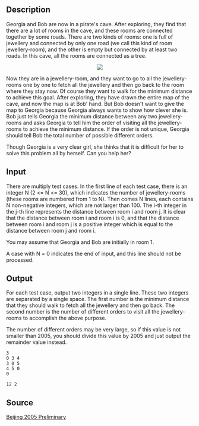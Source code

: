 <h2>Description</h2><p>Georgia and Bob are now in a pirate's cave. After exploring, they find that there are a lot of rooms in the cave, and these rooms are connected together by some roads. There are two kinds of rooms: one is full of jewellery and connected by only one road (we call this kind of room jewellery-room), and the other is empty but connected by at least two roads. In this cave, all the rooms are connected as a tree. 
</p><center><img src="images/2669_1.jpg"></center><p>
</p>Now they are in a jewellery-room, and they want to go to all the jewellery-rooms one by one to fetch all the jewellery and then go back to the room where they stay now. Of course they want to walk for the minimum distance to achieve this goal. After exploring, they have drawn the entire map of the cave, and now the map is at Bob' hand. But Bob doesn't want to give the map to Georgia because Georgia always wants to show how clever she is. Bob just tells Georgia the minimum distance between any two jewellery-rooms and asks Georgia to tell him the order of visiting all the jewellery-rooms to achieve the minimum distance. If the order is not unique, Georgia should tell Bob the total number of possible different orders.

Though Georgia is a very clear girl, she thinks that it is difficult for her to solve this problem all by herself. Can you help her?
<h2>Input</h2><p>There are multiply test cases. In the first line of each test case, there is an integer N (2 &lt;= N &lt;= 30), which indicates the number of jewellery-rooms (these rooms are numbered from 1 to N). Then comes N lines, each contains N non-negative integers, which are not larger than 100. The i-th integer in the j-th line represents the distance between room i and room j. It is clear that the distance between room i and room i is 0, and that the distance between room i and room j is a positive integer which is equal to the distance between room j and room i.
</p>
You may assume that Georgia and Bob are initially in room 1.

A case with N = 0 indicates the end of input, and this line should not be processed.<h2>Output</h2><p>For each test case, output two integers in a single line. These two integers are separated by a single space. The first number is the minimum distance that they should walk to fetch all the jewellery and then go back. The second number is the number of different orders to visit all the jewellery-rooms to accomplish the above purpose.
</p>
The number of different orders may be very large, so if this value is not smaller than 2005, you should divide this value by 2005 and just output the remainder value instead.<pre><code class="language-input1">3
0 3 4
3 0 5
4 5 0
0
</code></pre><pre><code class="language-output1">12 2</code></pre><h2>Source</h2><a href="searchproblem?field=source&amp;key=Beijing+2005+Preliminary">Beijing 2005 Preliminary</a>